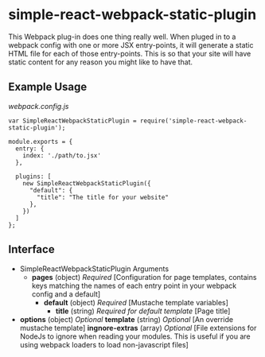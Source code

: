 # simple-react-webpack-static-plugin
 This Webpack plug-in does one thing really well. When pluged in to a webpack config with one or more JSX entry-points, it will generate a static HTML file for each of those entry-points. This is so that your site will have static content for any reason you might like to have that.

## Example Usage

_webpack.config.js_
```
var SimpleReactWebpackStaticPlugin = require('simple-react-webpack-static-plugin');

module.exports = {
  entry: {
    index: './path/to.jsx'
  },

  plugins: [
    new SimpleReactWebpackStaticPlugin({
      "default": {
        "title": "The title for your website"
      },
    })
  ]
};
```

## Interface
  * SimpleReactWebpackStaticPlugin Arguments
    * **pages** (object) _Required_ [Configuration for page templates, contains keys matching the names of each entry point in your webpack config and a default]
      * **default** (object) _Required_ [Mustache template variables]
        * **title** (string) _Required for default template_ [Page title]
  * **options** (object) _Optional_
    **template** (string) _Optional_ [An override mustache template]
    **ingnore-extras** (array) _Optional_ [File extensions for NodeJs to ignore when reading your modules. This is useful if you are using webpack loaders to load non-javascript files]
